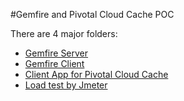 #Gemfire and Pivotal Cloud Cache POC

There are 4 major folders:
* [Gemfire Server](gemfire-server/README.md)
* [Gemfire Client](gemfire-client/README.md)
* [Client App for Pivotal Cloud Cache](cloud-cache-app/README.md)
* [Load test by Jmeter](load-test/README.md)

